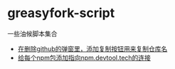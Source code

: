 # greasyfork-script

一些油候脚本集合

- [在删除github的弹窗里，添加复制按钮用来复制仓库名](https://greasyfork.org/zh-CN/scripts/444882-auto-copy-github-repository-name)
- [给每个npm包添加指向npm.devtool.tech的连接]()